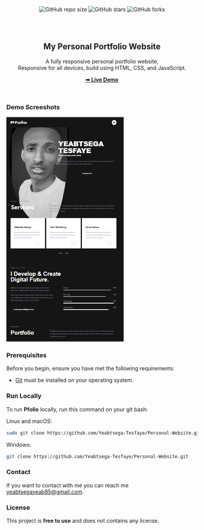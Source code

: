 <div align="center">
  
  ![GitHub repo size](https://img.shields.io/github/repo-size/yeabtsega-yesfaye/Personal-Websitw)
  ![GitHub stars](https://img.shields.io/github/stars/Yeabtsega-Tesfaye/Personal-Website?style=social)
  ![GitHub forks](https://img.shields.io/github/forks/Yeabtsega-Tesfaye/Personal-Website?style=social)

  <br />
  <br />

  <h2 align="center">My Personal Portfolio Website</h2>

  A fully responsive personal portfolio website, <br />Responsive for all devices, build using HTML, CSS, and JavaScript.

  <a href="https://Yeabtsega-Tesfaye.github.io/Personal-Website/"><strong>➥ Live Demo</strong></a>

</div>

<br />

### Demo Screeshots

![Pfolio Desktop Demo](./readme-images/desktop.png "Desktop Demo")

### Prerequisites

Before you begin, ensure you have met the following requirements:

* [Git](https://git-scm.com/downloads "Download Git") must be installed on your operating system.

### Run Locally

To run **Pfolio** locally, run this command on your git bash:

Linux and macOS:

```bash
sudo git clone https://github.com/Yeabtsega-Tesfaye/Personal-Website.git
```

Windows:

```bash
git clone https://github.com/Yeabtsega-Tesfaye/Personal-Website.git
```

### Contact

If you want to contact with me you can reach me yeabtsegayeab85@gmail.com.

### License

This project is **free to use** and does not contains any license.
